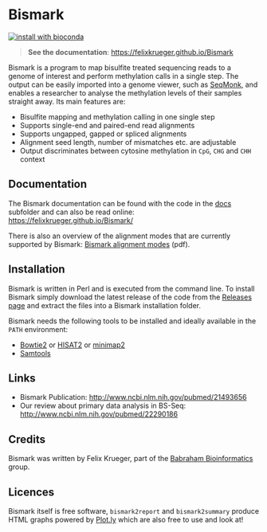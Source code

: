# Bismark

[![install with bioconda](https://img.shields.io/badge/install%20with-bioconda-brightgreen.svg?style=flat)](http://bioconda.github.io/recipes/bismark/README.html)

> **See the documentation**: <https://felixkrueger.github.io/Bismark>

Bismark is a program to map bisulfite treated sequencing reads to a genome of interest and perform methylation calls in a single step. The output can be easily imported into a genome viewer, such as [SeqMonk](http://www.bioinformatics.babraham.ac.uk/projects/seqmonk/), and enables a researcher to analyse the methylation levels of their samples straight away. Its main features are:

- Bisulfite mapping and methylation calling in one single step
- Supports single-end and paired-end read alignments
- Supports ungapped, gapped or spliced alignments
- Alignment seed length, number of mismatches etc. are adjustable
- Output discriminates between cytosine methylation in `CpG`, `CHG` and `CHH` context

## Documentation

The Bismark documentation can be found with the code in the [docs](docs) subfolder and can also be read online: <https://felixkrueger.github.io/Bismark/>

There is also an overview of the alignment modes that are currently supported by Bismark: [Bismark alignment modes](http://www.bioinformatics.babraham.ac.uk/projects/bismark/Bismark_alignment_modes.pdf) (pdf).

## Installation

Bismark is written in Perl and is executed from the command line. To install Bismark simply download the latest release of the code from the [Releases page](https://github.com/FelixKrueger/Bismark/releases) and extract the files into a Bismark installation folder.

Bismark needs the following tools to be installed and ideally available in the `PATH` environment:

- [Bowtie2](http://bowtie-bio.sourceforge.net/bowtie2/) or [HISAT2](https://ccb.jhu.edu/software/hisat2/index.shtml) or [minimap2](https://lh3.github.io/minimap2/minimap2.html)
- [Samtools](http://www.htslib.org/)

## Links

- Bismark Publication: http://www.ncbi.nlm.nih.gov/pubmed/21493656
- Our review about primary data analysis in BS-Seq: http://www.ncbi.nlm.nih.gov/pubmed/22290186

## Credits

Bismark was written by Felix Krueger, part of the [Babraham Bioinformatics](http://www.bioinformatics.babraham.ac.uk/projects/bismark/) group.

## Licences

Bismark itself is free software, `bismark2report` and `bismark2summary` produce HTML graphs powered by [Plot.ly](https://plot.ly/javascript/) which are also free to use and look at!
